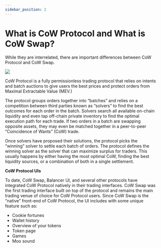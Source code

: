 ```yaml
---
sidebar_position: 2
---
```


# What is CoW Protocol and What is CoW Swap?

While they are interrelated, there are important differences between CoW Protocol and CoW Swap.

![](https://lh7-eu.googleusercontent.com/lbCTU1vsfFIlHQf8cx23A4ehOUQYbXKad7URPXjFUu3rG0XsMJlQpBeNP3iAPx85HUrQNAsdOWIc8XSQMflZ0nozpD_r0hQo_qBObAO_NAhx_KiQWTnTdjIWo5x69C4J0PJqWbAXJ_a-6g37qxjhfkc)

CoW Protocol is a fully permissionless trading protocol that relies on intents and batch auctions to give users the best prices and protect orders from Maximal Extractable Value (MEV.) 

The protocol groups orders together into “batches” and relies on a competition between third parties known as “solvers” to find the best outcomes for each order in the batch. Solvers search all available on-chain liquidity and even tap off-chain private inventory to find the optimal execution path for each trade. If two orders in a batch are swapping opposite assets, they may even be matched together in a peer-to-peer “Coincidence of Wants” (CoW) trade. 

Once solvers have proposed their solutions, the protocol picks the “winning” solver to settle each batch of orders. The protocol defines the winning solver as the solver that can maximize surplus for traders. This usually happens by either having the most optimal CoW, finding the best liquidity sources, or a combination of both in a single settlement.

**CoW Protocol UIs**

To date, CoW Swap, Balancer UI, and several other protocols have integrated CoW Protocol natively in their trading interfaces. CoW Swap was the first trading interface built on top of the protocol and remains the main trading venue of choice for CoW Protocol users. Since CoW Swap is the “native” front-end of CoW Protocol, the UI includes with some unique feature such as:  

- Cookie fortunes
- Wallet history
- Overview of your tokens
- Token page
- Games
- Moo sound
